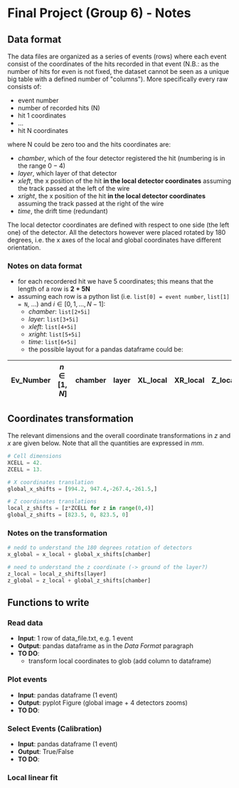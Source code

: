 # Final Project (Group 6) - Notes

## Data format

The data files are organized as a series of events (rows) where each event consist of the coordinates of the hits recorded in that event (N.B.: as the number of hits for even is not fixed, the dataset cannot be seen as a unique big table with a defined number of "columns"). More specifically every raw consists of:

- event number
- number of recorded hits (N)
- hit 1 coordinates
- ...
- hit N coordinates

where N could be zero too and the hits coordinates are:

- *chamber*, which of the four detector registered the hit (numbering is in the range $0-4$)
- *layer*, which layer of that detector
- *xleft*, the x position of the hit **in the local detector coordinates** assuming the track passed at the left of the wire
- *xright*, the x position of the hit **in the local detector coordinates** assuming the track passed at the right of the wire
- *time*, the drift time (redundant)

The local detector coordinates are defined with respect to one side (the left one) of the detector. All the detectors however were placed rotated by 180 degrees, i.e. the x axes of the local and global coordinates have different orientation.

### Notes on data format

- for each recordered hit we have 5 coordinates; this means that the length of a row is **2 + 5N**
- assuming each row is a python list (i.e. `list[0] = event number`, `list[1] = N`, ...) and $i \in [0, 1, ..., N-1]$:
  - *chamber*: `list[2+5i]`
  - *layer*: `list[3+5i]`
  - *xleft*: `list[4+5i]`
  - *xright*: `list[5+5i]`
  - *time*: `list[6+5i]`
  - the possible layout for a pandas dataframe could be:

|Ev_Number | $n \in [1, N]$ | chamber | layer | XL_local | XR_local | Z_local | time | XL_global | XR_global | Z_global |
| --- | --- | --- | --- | --- | --- | --- | --- | --- | --- | --- |

## Coordinates transformation

The relevant dimensions and the overall coordinate transformations in $z$ and $x$ are given below. Note that all the quantities are expressed in $mm$.

```python
# Cell dimensions
XCELL = 42.
ZCELL = 13.

# X coordinates translation
global_x_shifts = [994.2, 947.4,-267.4,-261.5,]

# Z coordinates translations
local_z_shifts = [z*ZCELL for z in range(0,4)]
global_z_shifts = [823.5, 0, 823.5, 0]
```

### Notes on the transformation

```python
# nedd to understand the 180 degrees rotation of detectors
x_global = x_local + global_x_shifts[chamber]

# need to understand the z coordinate (-> ground of the layer?)
z_local = local_z_shifts[layer]
z_global = z_local + global_z_shifts[chamber]
```

## Functions to write

### Read data

- **Input**: 1 row of data_file.txt, e.g. 1 event
- **Output**: pandas dataframe as in the *Data Format* paragraph
- **TO DO**:
  - transform local coordinates to glob (add column to dataframe)

### Plot events

- **Input**: pandas dataframe (1 event)
- **Output**: pyplot Figure (global image + 4 detectors zooms)
- **TO DO**:

### Select Events (Calibration)

- **Input**: pandas dataframe (1 event)
- **Output**: True/False
- **TO DO**:

### Local linear fit